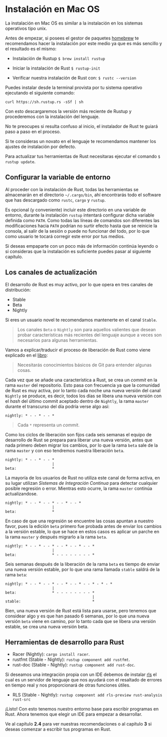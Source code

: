 # Instalación en Mac OS

La instalación en Mac OS es similar a la instalación en los sistemas operativos
tipo unix.

Antes de empezar, si posees el gestor de paquetes
[homebrew](https://brew.sh/index_es) te recomendamos hacer la instalación por
este medio ya que es más sencillo y el resultado es el mismo:

* Instalación de Rustup
`$ brew install rustup`

* Iniciar la instalación de Rust
`$ rustup-init`

* Verificar nuestra instalación de Rust con:
`$ rustc --version`


Puedes instalar desde la terminal provista por tu sistema operativo ejecutando
el siguiente comando:

`curl https://sh.rustup.rs -sSf | sh`

Con esto descargaremos la versión más reciente de Rustup y procederemos con la
instalación del lenguaje.

No te preocupes si resulta confuso al inicio, el instalador de Rust
te guiará paso a paso en el proceso.

Si te consideras un novato en el lenguaje te recomendamos mantener los
ajustes de instalación por defecto.

Para actualizar tus herramientas de Rust necesitaras ejecutar el comando
`$ rustup update`.

## Configurar la variable de entorno

Al proceder con la instalación de Rust, todas las herramientas se
almacenarán en el directorio `~/.cargo/bin`, ahí encontrarás todo el
software que has descargado como `rustc`, `cargo` y `rustup`.

Es opcional (y conveniente) incluir este directorio en una variable de
entorno, durante la instalación `rustup` intentará configurar dicha
variable definida como `PATH`. Como todas las líneas de comandos son
diferentes las modificaciones hacia `PATH` podrían no surtir efecto
hasta que se reinicie la consola, al salir de la sesión o puede no
funcionar del todo, por lo que como usuario te tocará corregir este
error por tus medios.

Si deseas empaparte con un poco más de información continúa leyendo o
si consideras que la instalación es suficiente puedes pasar al siguiente
capítulo.

## Los canales de actualización

El desarrollo de Rust es muy activo, por lo que opera en tres canales de
distribución:

* Stable
* Beta
* Nightly

Si eres un usuario novel te recomendamos mantenerte en el canal `Stable`.

> Los canales `Beta` o `Nightly` son para aquellos valientes que desean
> probar características más recientes del lenguaje aunque a veces son
> necesarios para algunas herramientas.

Vamos a explicar/traducir el proceso de liberación de Rust como viene
explicado en el [libro](https://doc.rust-lang.org/book/appendix-07-nightly-rust.html?highlight=channel#choo-choo-release-channels-and-riding-the-trains):

> Necesitarás conocimientos básicos de Git para entender algunas cosas.

Cada vez que se añade una característica a Rust, se crea un *commit* en
la rama `master` del repositorio. Esto pasa con frecuencia ya que la
comunidad de Rust es muy activa, por lo tanto cada noche una nueva
versión del canal `Nightly` se produce, es decir, todos los días se
libera una nueva versión con el *hash* del último commit aceptado dentro
de `Nightly`, la rama `master` durante el transcurso del día podría
verse algo así:

`nightly: * - - * - - *`

> Cada `*` representa un *commit*.

Como los ciclos de liberación son fijos cada seis semanas el equipo de
desarrollo de Rust se prepara para liberar una nueva versión, antes que
nada primero deben migrar los cambios, por lo que la rama `beta` sale
de la rama `master` y con eso tendremos nuestra liberación `beta`.

```ignore
nightly: * - - * - - *
                     |
beta:                *
```

La mayoría de los usuarios de Rust no utiliza este canal de forma
activa, en su lugar utilizan *Sistemas de Integración Continua* para
detectar cualquier posible regresión o error. Mientras esto ocurre, la
rama `master` continúa actualizandose.

```ignore
nightly: * - - * - - * - - * - - *
                     |
beta:                *
```

En caso de que una regresión se encuentre las cosas apuntan a nuestro
favor, pues la edición `beta` primero fue probada antes de enviar los
cambios a la versión estable, lo que se hace en estos casos es aplicar
un parche en la rama `master` y después migrarlo a la rama `beta`.

```ignore
nightly: * - - * - - * - - * - - * - - *
                     |
beta:                * - - - - - - - - *
```

Seis semanas después de la liberación de la rama `beta` es tiempo de
enviar una nueva versión estable, por lo que una rama llamada `stable`
saldrá de la rama `beta`:

```ignore
nightly: * - - * - - * - - * - - * - - * - * - *
                     |
beta:                * - - - - - - - - *
                                       |
stable:                                *
```

Bien, una nueva versión de Rust está lista para usarse, pero tenemos
que considear algo y es que han pasado 6 semanas, por lo que una nueva
versión `beta` viene en camino, por lo tanto cada que se libera una
versión estable, se crea una nueva versión beta.

## Herramientas de desarrollo para Rust

* Racer (Nightly): `cargo install racer`.
* rustfmt (Stable - Nightly): `rustup component add rustfmt`.
* rust-doc (Stable - Nightly): `rustup component add rust-doc`.

Si deseamos una integración propia con un IDE debemos de instalar
[rls](https://github.com/rust-lang/rls) el cual es un servidor de
lenguaje que nos ayudará con el resaltado de errores en tiempo real
y nos proporcionará de otras funciones útiles.

* RLS (Stable - Nightly):
`rustup component add rls-preview rust-analysis rust-src`

¡Listo! Con esto tenemos nuestro entorno base para escribir programas en Rust.
Ahora tenemos que elegir un IDE para empezar a desarrollar.

Ve al capítulo **2.4** para ver nuestras recomendaciones o al capítulo **3** si
deseas comenzar a escribir tus programas en Rust.